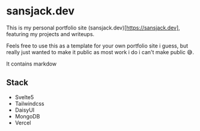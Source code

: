 # sansjack.dev
This is my personal portfolio site (sansjack.dev)[https://sansjack.dev], featuring my projects and writeups.

Feels free to use this as a template for your own portfolio site i guess, but really just wanted to make it public as most work i do i can't make public 😅.

It contains markdow

## Stack
- Svelte5
- Tailwindcss
- DaisyUI
- MongoDB
- Vercel
